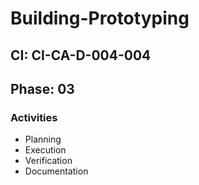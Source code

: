 # Building-Prototyping

## CI: CI-CA-D-004-004
## Phase: 03

### Activities
- Planning
- Execution
- Verification
- Documentation
